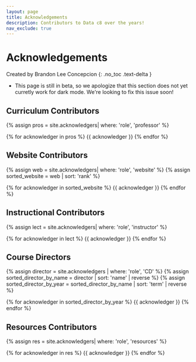 ```yaml
---
layout: page
title: Acknowledgements
description: Contributors to Data c8 over the years!
nav_exclude: true
---
```


# Acknowledgements 
Created by Brandon Lee Concepcion
{: .no_toc .text-delta }

* This page is still in beta, so we apologize that this section does not yet curretly work for dark mode. We're looking to fix this issue soon!

## Curriculum Contributors

{% assign pros = site.acknowledgers| where: 'role', 'professor' %}

<div class="role flex">
{% for acknowledger in pros %}
{{ acknowledger }}
{% endfor %}
</div>

## Website Contributors
{% assign web = site.acknowledgers| where: 'role', 'website' %}
{% assign sorted_website = web | sort: 'rank' %}

<div class="role flex">
{% for acknowledger in sorted_website %}
{{ acknowledger }}
{% endfor %}
</div>

## Instructional Contributors
{% assign lect = site.acknowledgers| where: 'role', 'instructor' %}

<div class="role flex">
{% for acknowledger in lect %}
{{ acknowledger }}
{% endfor %}
</div>

## Course Directors

{% assign director = site.acknowledgers | where: 'role', 'CD' %}
{% assign sorted_director_by_name = director | sort: 'name' | reverse %}
{% assign sorted_director_by_year = sorted_director_by_name | sort: 'term' | reverse %}

<div class="role flex">
{% for acknowledger in sorted_director_by_year %}
{{ acknowledger }}
{% endfor %}
</div>

## Resources Contributors

{% assign res = site.acknowledgers| where: 'role', 'resources' %}

<div class="role flex">
{% for acknowledger in res %}
{{ acknowledger }}
{% endfor %}
</div>

<script src="../assets/darkmode.js"></script>
<script>
  window.addEventListener("DOMContentLoaded", (event) => {
    onLoad();
});
</script>

